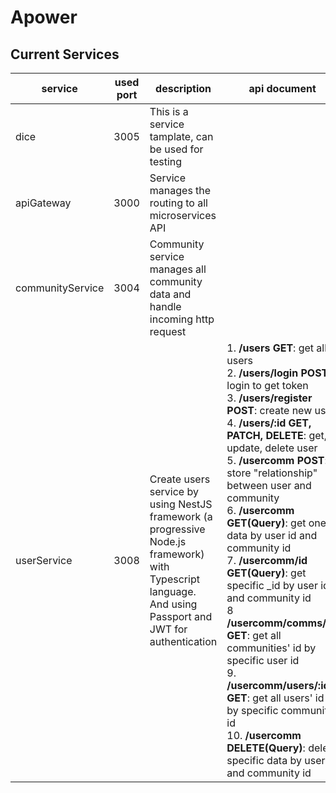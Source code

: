 # Apower

## Current Services

| service | used port | description | api document |
| --- | --- | --- | --- |
| dice | 3005 | This is a service tamplate, can be used for testing | |
| apiGateway | 3000 | Service manages the routing to all microservices API | |
| communityService | 3004 | Community service manages all community data and handle incoming http request | |
| userService | 3008 | Create users service by using NestJS framework (a progressive Node.js framework) with Typescript language. And using Passport and JWT for authentication | 1. **/users GET**: get all users<br>2. **/users/login POST**: login to get token<br>3. **/users/register POST**: create new user<br>4. **/users/:id GET, PATCH, DELETE**: get, update, delete user<br>5. **/usercomm POST**: store "relationship" between user and community<br>6. **/usercomm GET(Query)**: get one data by user id and community id<br>7. **/usercomm/id GET(Query)**: get specific _id by user id and community id<br>8 **/usercomm/comms/:id GET**: get all communities' id by specific user id<br>9. **/usercomm/users/:id GET**: get all users' id by specific community id<br>10. **/usercomm DELETE(Query)**: delete specific data by user id and community id |